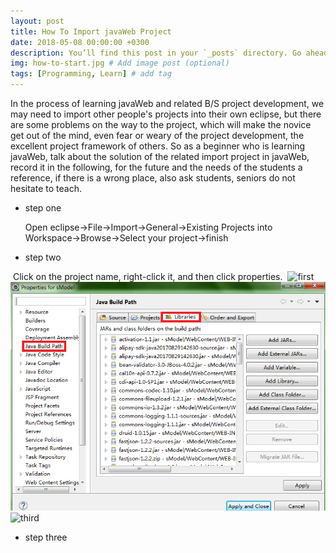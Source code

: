 ```yaml
---
layout: post
title: How To Import javaWeb Project
date: 2018-05-08 00:00:00 +0300
description: You’ll find this post in your `_posts` directory. Go ahead and edit it and re-build the site to see your changes. # Add post description (optional)
img: how-to-start.jpg # Add image post (optional)
tags: [Programming, Learn] # add tag
---
```

In the process of learning javaWeb and related B/S project development, we may need to import other people's projects into their own eclipse, but there are some problems on the way to the project, which will make the novice get out of the mind, even fear or weary of the project development, the excellent project framework of others. So as a beginner who is learning javaWeb, talk about the solution of the related import project in javaWeb, record it in the following, for the future and the needs of the students a reference, if there is a wrong place, also ask students, seniors do not hesitate to teach.

* step one

  Open eclipse->File->Import->General->Existing Projects into Workspace->Browse->Select your project->finish
* step two

  Click on the project name, right-click it, and then click properties.
  ![first](/assets/img/180508/first.png)
  ![second](/assets/img/180508/second.png)
  ![third](/assets/img/180508/third.png)
* step three
